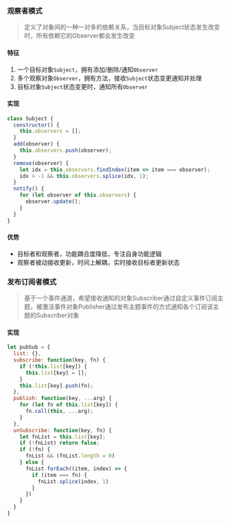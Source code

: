 

### 观察者模式

> 定义了对象间的一种一对多的依赖关系，当目标对象Subject状态发生改变时，所有依赖它的Observer都会发生改变

#### 特征

1. 一个目标对象`Subject`，拥有添加/删除/通知`Observer`
2. 多个观察对象`Observer`，拥有方法，接收`Subject`状态变更通知并处理
3. 目标对象`Subject`状态变更时，通知所有`Observer`

#### 实现

```js
class Subject {
  constructor() {
    this.observers = [];
  }
  add(observer) {
    this.observers.push(observer);
  }
  remove(observer) {
    let idx = this.observers.findIndex(item => item === observer);
    idx > -1 && this.observers.splice(idx, 1);
  }
  notify() {
    for (let observer of this.observers) {
      observer.update();
    }
  }
}
```

#### 优势

- 目标者和观察者，功能耦合度降低，专注自身功能逻辑
- 观察者被动接收更新，时间上解耦，实时接收目标者更新状态

### 发布订阅者模式

> 基于一个事件通道，希望接收通知的对象Subscriber通过自定义事件订阅主题，被激活事件对象Publisher通过发布主题事件的方式通知各个订阅该主题的Subscriber对象

#### 实现

```js
let pubSub = {
  list: {},
  subscribe: function(key, fn) {
    if (!this.list[key]) {
      this.list[key] = [];
    }
    this.list[key].push(fn);
  },
  publish: function(key, ...arg) {
    for (let fn of this.list[key]) {
      fn.call(this, ...arg);
    }
  },
  unSubscribe: function(key, fn) {
    let fnList = this.list[key];
    if (!fnList) return false;
    if (!fn) {
      fnList && (fnList.length = 0)
    } else {
      fnList.forEach((item, index) => {
        if (item === fn) {
          fnList.splice(index, 1)
        }
      })
    }
  }
}
```

